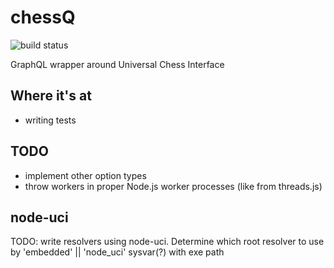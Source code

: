 # chessQ
![build status](https://travis-ci.org/JeffML/chessQ.svg?branch=master)

GraphQL wrapper around Universal Chess Interface

## Where it's at
  * writing tests

## TODO
  * implement other option types
  * throw workers in proper Node.js worker processes (like from threads.js)


## node-uci
TODO: write resolvers using node-uci. Determine which root resolver to use by 'embedded' || 'node_uci' sysvar(?) with exe path

